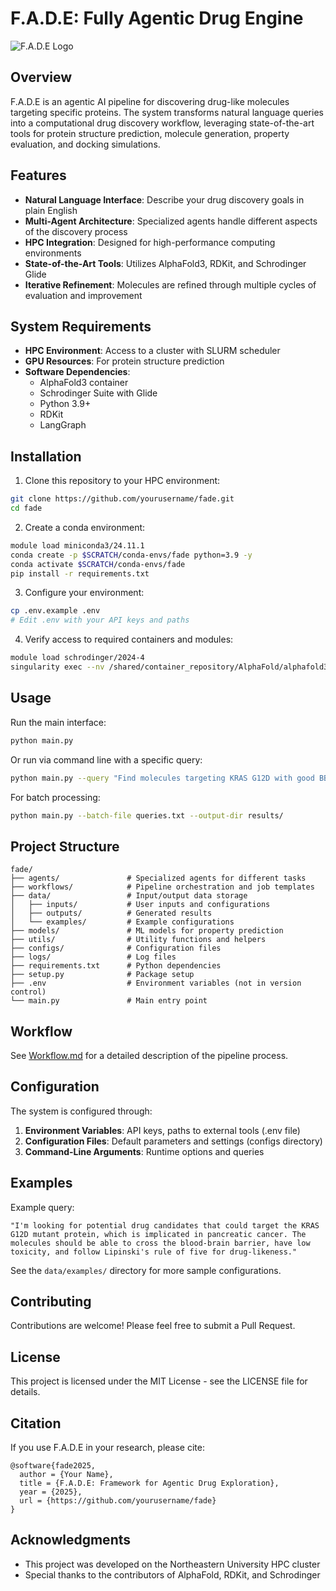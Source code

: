 # F.A.D.E: Fully Agentic Drug Engine

![F.A.D.E Logo](https://via.placeholder.com/800x200?text=F.A.D.E)

## Overview

F.A.D.E is an agentic AI pipeline for discovering drug-like molecules targeting specific proteins. The system transforms natural language queries into a computational drug discovery workflow, leveraging state-of-the-art tools for protein structure prediction, molecule generation, property evaluation, and docking simulations.

## Features

- **Natural Language Interface**: Describe your drug discovery goals in plain English
- **Multi-Agent Architecture**: Specialized agents handle different aspects of the discovery process
- **HPC Integration**: Designed for high-performance computing environments
- **State-of-the-Art Tools**: Utilizes AlphaFold3, RDKit, and Schrodinger Glide
- **Iterative Refinement**: Molecules are refined through multiple cycles of evaluation and improvement

## System Requirements

- **HPC Environment**: Access to a cluster with SLURM scheduler
- **GPU Resources**: For protein structure prediction
- **Software Dependencies**:
  - AlphaFold3 container
  - Schrodinger Suite with Glide
  - Python 3.9+
  - RDKit
  - LangGraph

## Installation

1. Clone this repository to your HPC environment:
```bash
git clone https://github.com/yourusername/fade.git
cd fade
```

2. Create a conda environment:
```bash
module load miniconda3/24.11.1
conda create -p $SCRATCH/conda-envs/fade python=3.9 -y
conda activate $SCRATCH/conda-envs/fade
pip install -r requirements.txt
```

3. Configure your environment:
```bash
cp .env.example .env
# Edit .env with your API keys and paths
```

4. Verify access to required containers and modules:
```bash
module load schrodinger/2024-4
singularity exec --nv /shared/container_repository/AlphaFold/alphafold3.sif python -c "import sys; print(sys.version)"
```

## Usage

Run the main interface:

```bash
python main.py
```

Or run via command line with a specific query:

```bash
python main.py --query "Find molecules targeting KRAS G12D with good BBB permeability"
```

For batch processing:

```bash
python main.py --batch-file queries.txt --output-dir results/
```

## Project Structure

```
fade/
├── agents/               # Specialized agents for different tasks
├── workflows/            # Pipeline orchestration and job templates
├── data/                 # Input/output data storage
│   ├── inputs/           # User inputs and configurations
│   ├── outputs/          # Generated results
│   └── examples/         # Example configurations
├── models/               # ML models for property prediction
├── utils/                # Utility functions and helpers
├── configs/              # Configuration files
├── logs/                 # Log files
├── requirements.txt      # Python dependencies
├── setup.py              # Package setup
├── .env                  # Environment variables (not in version control)
└── main.py               # Main entry point
```

## Workflow

See [Workflow.md](Workflow.md) for a detailed description of the pipeline process.

## Configuration

The system is configured through:

1. **Environment Variables**: API keys, paths to external tools (.env file)
2. **Configuration Files**: Default parameters and settings (configs directory)
3. **Command-Line Arguments**: Runtime options and queries

## Examples

Example query:
```
"I'm looking for potential drug candidates that could target the KRAS G12D mutant protein, which is implicated in pancreatic cancer. The molecules should be able to cross the blood-brain barrier, have low toxicity, and follow Lipinski's rule of five for drug-likeness."
```

See the `data/examples/` directory for more sample configurations.

## Contributing

Contributions are welcome! Please feel free to submit a Pull Request.

## License

This project is licensed under the MIT License - see the LICENSE file for details.

## Citation

If you use F.A.D.E in your research, please cite:

```
@software{fade2025,
  author = {Your Name},
  title = {F.A.D.E: Framework for Agentic Drug Exploration},
  year = {2025},
  url = {https://github.com/yourusername/fade}
}
```

## Acknowledgments

- This project was developed on the Northeastern University HPC cluster
- Special thanks to the contributors of AlphaFold, RDKit, and Schrodinger

